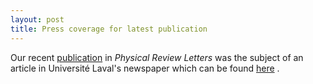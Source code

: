 ```yaml
---
layout: post
title: Press coverage for latest publication
---
```


Our recent [publication](http://dx.doi.org/10.1103/PhysRevLett.107.158702) in _Physical Review Letters_  was the subject of an article in Université Laval's newspaper which can be found [here](http://www.aufil.ulaval.ca/articles/facebook-aux-miserables-33069.html) .